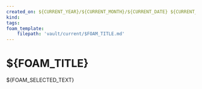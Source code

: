 ```yaml
---
created_on: ${CURRENT_YEAR}/${CURRENT_MONTH}/${CURRENT_DATE} ${CURRENT_HOUR}:${CURRENT_MINUTE}
kind:
tags:
foam_template:
    filepath: 'vault/current/$FOAM_TITLE.md'
---
```


# ${FOAM_TITLE}

${FOAM_SELECTED_TEXT}
